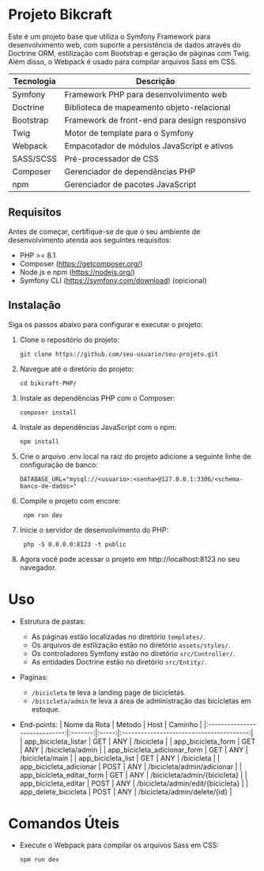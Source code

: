 # Projeto Bikcraft

Este é um projeto base que utiliza o Symfony Framework para desenvolvimento web, com suporte a persistência de dados através do Doctrine ORM, estilização com Bootstrap e geração de páginas com Twig. Além disso, o Webpack é usado para compilar arquivos Sass em CSS.

| Tecnologia         | Descrição                                   |
| ------------------ | ------------------------------------------- |
| Symfony            | Framework PHP para desenvolvimento web     |
| Doctrine           | Biblioteca de mapeamento objeto-relacional |
| Bootstrap          | Framework de front-end para design responsivo |
| Twig               | Motor de template para o Symfony            |
| Webpack            | Empacotador de módulos JavaScript e ativos   |
| SASS/SCSS          | Pré-processador de CSS                      |
| Composer           | Gerenciador de dependências PHP              |
| npm        | Gerenciador de pacotes JavaScript           |

## Requisitos

Antes de começar, certifique-se de que o seu ambiente de desenvolvimento atenda aos seguintes requisitos:

- PHP >= 8.1
- Composer (https://getcomposer.org/)
- Node.js e npm (https://nodejs.org/)
- Symfony CLI (https://symfony.com/download) (opicional)

## Instalação

Siga os passos abaixo para configurar e executar o projeto:

1. Clone o repositório do projeto:

   ```
   git clone https://github.com/seu-usuario/seu-projeto.git
   ```
   
 3. Navegue até o diretório do projeto:
    
    ```
    cd bikcraft-PHP/
    ```

4. Instale as dependências PHP com o Composer:

    ```
   composer install
    ```

5. Instale as dependências JavaScript com o npm:
  
    ```
   npm install
    ```

6. Crie o arquivo .env.local na raiz do projeto adicione a seguinte linhe de configuração de banco:

    ```
    DATABASE_URL="mysql://<usuario>:<senha>@127.0.0.1:3306/<schema-banco-de-dados>"
    ```

7. Compile o projeto com encore:
   ```
    npm run dev
    ```
    
9. Inicie o servidor de desenvolvimento do PHP:

   ```
    php -S 0.0.0.0:8123 -t public
    ```
    
10. Agora você pode acessar o projeto em http://localhost:8123 no seu navegador.

# Uso
  - Estrutura de pastas:
    - As páginas estão localizadas no diretório ```templates/```.
    - Os arquivos de estilização estão no diretório ```assets/styles/```.
    - Os controladores Symfony estão no diretório ```src/Controller/```.
    - As entidades Doctrine estão no diretório ```src/Entity/```.

  - Paginas:
    - ```/bicicleta``` te leva a landing page de bicicletas.
    - ```/bicicleta/admin``` te leva a área de administração das bicicletas em estoque.
   
   - End-points:
      | Nome da Rota                  | Método  | Host  | Caminho                                   |
      |:-----------------------------:|:-------:|:-----:|:----------------------------------------:|
      | app_bicicleta_listar          |   GET   |  ANY  |           /bicicleta                     |
      | app_bicicleta_form            |   GET   |  ANY  |         /bicicleta/admin                 |
      | app_bicicleta_adicionar_form  |   GET   |  ANY  |          /bicicleta/main                 |
      | app_bicicleta_list            |   GET   |  ANY  |           /bicicleta                     |
      | app_bicicleta_adicionar       |   POST  |  ANY  |  /bicicleta/admin/adicionar             |
      | app_bicicleta_editar_form     |   GET   |  ANY  | /bicicleta/admin/{bicicleta}            |
      | app_bicicleta_editar          |   POST  |  ANY  | /bicicleta/admin/edit/{bicicleta}       |
      | app_delete_bicicleta         |   POST  |  ANY  | /bicicleta/admin/delete/{id}            |



# Comandos Úteis

  - Execute o Webpack para compilar os arquivos Sass em CSS:
  
    ```shell
    npm run dev
    ```

